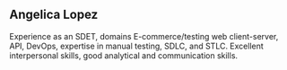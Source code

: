 ## Angelica Lopez
Experience as an SDET, domains E-commerce/testing web client-server, API, DevOps, expertise in manual testing, SDLC, and STLC. Excellent interpersonal skills, good analytical and communication skills.


